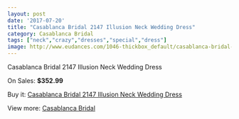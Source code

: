 ```yaml
---
layout: post
date: '2017-07-20'
title: "Casablanca Bridal 2147 Illusion Neck Wedding Dress"
category: Casablanca Bridal
tags: ["neck","crazy","dresses","special","dress"]
image: http://www.eudances.com/1046-thickbox_default/casablanca-bridal-2147-illusion-neck-wedding-dress.jpg
---
```

Casablanca Bridal 2147 Illusion Neck Wedding Dress

On Sales: **$352.99**
<a href="https://www.eudances.com/en/casablanca-bridal/375-casablanca-bridal-2147-illusion-neck-wedding-dress.html"><amp-img layout="responsive" width="600" height="600" src="//www.eudances.com/1046-thickbox_default/casablanca-bridal-2147-illusion-neck-wedding-dress.jpg" alt="Casablanca Bridal 2147 Illusion Neck Wedding Dress 0" /></a>
<a href="https://www.eudances.com/en/casablanca-bridal/375-casablanca-bridal-2147-illusion-neck-wedding-dress.html"><amp-img layout="responsive" width="600" height="600" src="//www.eudances.com/1048-thickbox_default/casablanca-bridal-2147-illusion-neck-wedding-dress.jpg" alt="Casablanca Bridal 2147 Illusion Neck Wedding Dress 1" /></a>
<a href="https://www.eudances.com/en/casablanca-bridal/375-casablanca-bridal-2147-illusion-neck-wedding-dress.html"><amp-img layout="responsive" width="600" height="600" src="//www.eudances.com/1047-thickbox_default/casablanca-bridal-2147-illusion-neck-wedding-dress.jpg" alt="Casablanca Bridal 2147 Illusion Neck Wedding Dress 2" /></a>

Buy it: [Casablanca Bridal 2147 Illusion Neck Wedding Dress](https://www.eudances.com/en/casablanca-bridal/375-casablanca-bridal-2147-illusion-neck-wedding-dress.html "Casablanca Bridal 2147 Illusion Neck Wedding Dress")

View more: [Casablanca Bridal](https://www.eudances.com/en/4-casablanca-bridal "Casablanca Bridal")